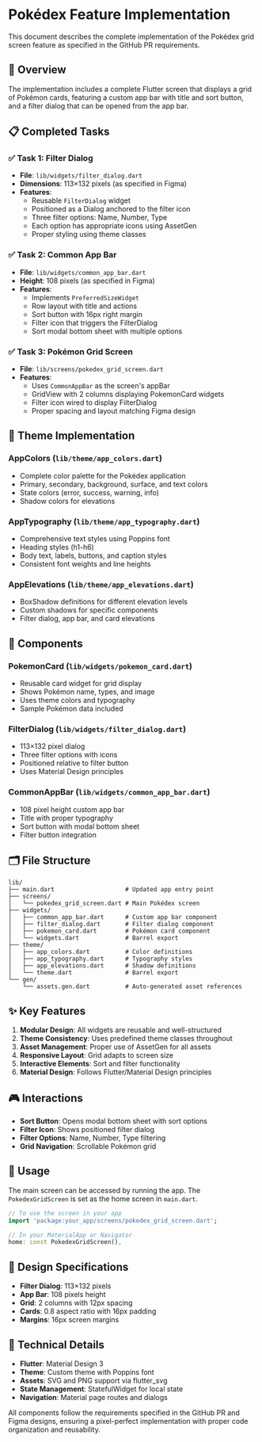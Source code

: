 # Pokédex Feature Implementation

This document describes the complete implementation of the Pokédex grid screen feature as specified in the GitHub PR requirements.

## 🎯 Overview

The implementation includes a complete Flutter screen that displays a grid of Pokémon cards, featuring a custom app bar with title and sort button, and a filter dialog that can be opened from the app bar.

## 📋 Completed Tasks

### ✅ Task 1: Filter Dialog
- **File**: `lib/widgets/filter_dialog.dart`
- **Dimensions**: 113×132 pixels (as specified in Figma)
- **Features**:
  - Reusable `FilterDialog` widget
  - Positioned as a Dialog anchored to the filter icon
  - Three filter options: Name, Number, Type
  - Each option has appropriate icons using AssetGen
  - Proper styling using theme classes

### ✅ Task 2: Common App Bar
- **File**: `lib/widgets/common_app_bar.dart`
- **Height**: 108 pixels (as specified in Figma)
- **Features**:
  - Implements `PreferredSizeWidget`
  - Row layout with title and actions
  - Sort button with 16px right margin
  - Filter icon that triggers the FilterDialog
  - Sort modal bottom sheet with multiple options

### ✅ Task 3: Pokémon Grid Screen
- **File**: `lib/screens/pokedex_grid_screen.dart`
- **Features**:
  - Uses `CommonAppBar` as the screen's appBar
  - GridView with 2 columns displaying PokemonCard widgets
  - Filter icon wired to display FilterDialog
  - Proper spacing and layout matching Figma design

## 🎨 Theme Implementation

### AppColors (`lib/theme/app_colors.dart`)
- Complete color palette for the Pokédex application
- Primary, secondary, background, surface, and text colors
- State colors (error, success, warning, info)
- Shadow colors for elevations

### AppTypography (`lib/theme/app_typography.dart`)
- Comprehensive text styles using Poppins font
- Heading styles (h1-h6)
- Body text, labels, buttons, and caption styles
- Consistent font weights and line heights

### AppElevations (`lib/theme/app_elevations.dart`)
- BoxShadow definitions for different elevation levels
- Custom shadows for specific components
- Filter dialog, app bar, and card elevations

## 📱 Components

### PokemonCard (`lib/widgets/pokemon_card.dart`)
- Reusable card widget for grid display
- Shows Pokémon name, types, and image
- Uses theme colors and typography
- Sample Pokémon data included

### FilterDialog (`lib/widgets/filter_dialog.dart`)
- 113×132 pixel dialog
- Three filter options with icons
- Positioned relative to filter button
- Uses Material Design principles

### CommonAppBar (`lib/widgets/common_app_bar.dart`)
- 108 pixel height custom app bar
- Title with proper typography
- Sort button with modal bottom sheet
- Filter button integration

## 🗂 File Structure

```
lib/
├── main.dart                    # Updated app entry point
├── screens/
│   └── pokedex_grid_screen.dart # Main Pokédex screen
├── widgets/
│   ├── common_app_bar.dart      # Custom app bar component
│   ├── filter_dialog.dart       # Filter dialog component
│   ├── pokemon_card.dart        # Pokémon card component
│   └── widgets.dart             # Barrel export
├── theme/
│   ├── app_colors.dart          # Color definitions
│   ├── app_typography.dart      # Typography styles
│   ├── app_elevations.dart      # Shadow definitions
│   └── theme.dart               # Barrel export
└── gen/
    └── assets.gen.dart          # Auto-generated asset references
```

## ✨ Key Features

1. **Modular Design**: All widgets are reusable and well-structured
2. **Theme Consistency**: Uses predefined theme classes throughout
3. **Asset Management**: Proper use of AssetGen for all assets
4. **Responsive Layout**: Grid adapts to screen size
5. **Interactive Elements**: Sort and filter functionality
6. **Material Design**: Follows Flutter/Material Design principles

## 🎮 Interactions

- **Sort Button**: Opens modal bottom sheet with sort options
- **Filter Icon**: Shows positioned filter dialog
- **Filter Options**: Name, Number, Type filtering
- **Grid Navigation**: Scrollable Pokémon grid

## 🚀 Usage

The main screen can be accessed by running the app. The `PokedexGridScreen` is set as the home screen in `main.dart`.

```dart
// To use the screen in your app
import 'package:your_app/screens/pokedex_grid_screen.dart';

// In your MaterialApp or Navigator
home: const PokedexGridScreen(),
```

## 📐 Design Specifications

- **Filter Dialog**: 113×132 pixels
- **App Bar**: 108 pixels height
- **Grid**: 2 columns with 12px spacing
- **Cards**: 0.8 aspect ratio with 16px padding
- **Margins**: 16px screen margins

## 🔧 Technical Details

- **Flutter**: Material Design 3
- **Theme**: Custom theme with Poppins font
- **Assets**: SVG and PNG support via flutter_svg
- **State Management**: StatefulWidget for local state
- **Navigation**: Material page routes and dialogs

All components follow the requirements specified in the GitHub PR and Figma designs, ensuring a pixel-perfect implementation with proper code organization and reusability.